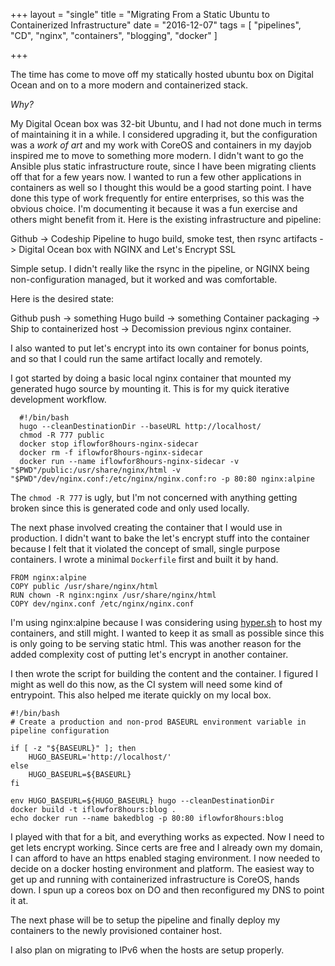 +++
layout = "single"
title = "Migrating From a Static Ubuntu to Containerized Infrastructure"
date = "2016-12-07"
tags = [
  "pipelines",
  "CD",
  "nginx",
  "containers",
  "blogging",
  "docker"
  ]

+++

The time has come to move off my statically hosted ubuntu box on Digital Ocean and on to a more modern and containerized stack. 

_Why?_

My Digital Ocean box was 32-bit Ubuntu, and I had not done much in terms of maintaining it in a while. I considered upgrading it, but the configuration was a _work of art_ and my work with CoreOS and containers in my dayjob inspired me to move to something more modern. I didn't want to go the Ansible plus static infrastructure route, since I have been migrating clients off that for a few years now. I wanted to run a few other applications in containers as well so I thought this would be a good starting point. I have done this type of work frequently for entire enterprises, so this was the obvious choice. I'm documenting it because it was a fun exercise and others might benefit from it. Here is the existing infrastructure and pipeline:

Github -> Codeship Pipeline to hugo build, smoke test, then rsync artifacts -> Digital Ocean box with NGINX and Let's Encrypt SSL

Simple setup. I didn't really like the rsync in the pipeline, or NGINX being non-configuration managed, but it worked and was comfortable.

Here is the desired state:

Github push -> something Hugo build -> something Container packaging -> Ship to containerized host -> Decomission previous nginx container.

I also wanted to put let's encrypt into its own container for bonus points, and so that I could run the same artifact locally and remotely.

I got started by doing a basic local nginx container that mounted my generated hugo source by mounting it. This is for my quick iterative development workflow.

      #!/bin/bash
      hugo --cleanDestinationDir --baseURL http://localhost/
      chmod -R 777 public
      docker stop iflowfor8hours-nginx-sidecar
      docker rm -f iflowfor8hours-nginx-sidecar
      docker run --name iflowfor8hours-nginx-sidecar -v "$PWD"/public:/usr/share/nginx/html -v "$PWD"/dev/nginx.conf:/etc/nginx/nginx.conf:ro -p 80:80 nginx:alpine

The `chmod -R 777` is ugly, but I'm not concerned with anything getting broken since this is generated code and only used locally.

The next phase involved creating the container that I would use in production. I didn't want to bake the let's encrypt stuff into the container because I felt that it violated the concept of small, single purpose containers. I wrote a minimal `Dockerfile` first and built it by hand. 

    FROM nginx:alpine
    COPY public /usr/share/nginx/html
    RUN chown -R nginx:nginx /usr/share/nginx/html
    COPY dev/nginx.conf /etc/nginx/nginx.conf

I'm using nginx:alpine because I was considering using [hyper.sh](https://hyper.sh) to host my containers, and still might. I wanted to keep it as small as possible since this is only going to be serving static html. This was another reason for the added complexity cost of putting let's encrypt in another container.

I then wrote the script for building the content and the container. I figured I might as well do this now, as the CI system will need some kind of entrypoint. This also helped me iterate quickly on my local box. 

    #!/bin/bash
    # Create a production and non-prod BASEURL environment variable in pipeline configuration

    if [ -z "${BASEURL}" ]; then 
        HUGO_BASEURL='http://localhost/'
    else 
        HUGO_BASEURL=${BASEURL}
    fi

    env HUGO_BASEURL=${HUGO_BASEURL} hugo --cleanDestinationDir
    docker build -t iflowfor8hours:blog .
    echo docker run --name bakedblog -p 80:80 iflowfor8hours:blog

I played with that for a bit, and everything works as expected. Now I need to get lets encrypt working. Since certs are free and I already own my domain, I can afford to have an https enabled staging environment. I now needed to decide on a docker hosting environment and platform. The easiest way to get up and running with containerized infrastructure is CoreOS, hands down. I spun up a coreos box on DO and then reconfigured my DNS to point it at.

The next phase will be to setup the pipeline and finally deploy my containers to the newly provisioned container host.

I also plan on migrating to IPv6 when the hosts are setup properly.
